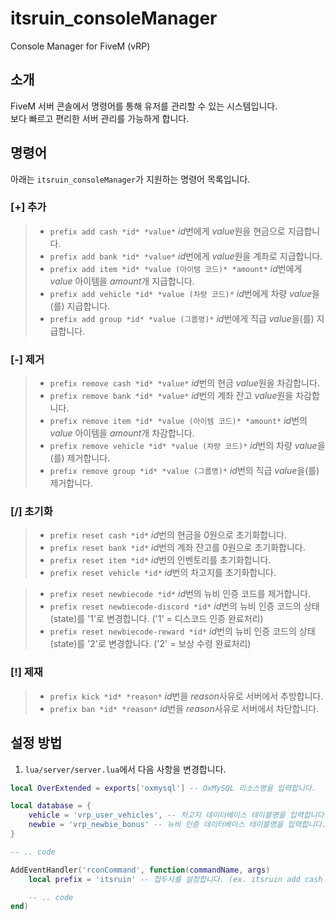 # itsruin_consoleManager
Console Manager for FiveM (vRP)

## 소개
FiveM 서버 콘솔에서 명령어를 통해 유저를 관리할 수 있는 시스템입니다.<br/>
보다 빠르고 편리한 서버 관리를 가능하게 합니다.

## 명령어
아래는 `itsruin_consoleManager`가 지원하는 명령어 목록입니다.

### [+] 추가
> - `prefix add cash *id* *value*` *id*번에게 *value*원을 현금으로 지급합니다.
> - `prefix add bank *id* *value*` *id*번에게 *value*원을 계좌로 지급합니다.
> - `prefix add item *id* *value (아이템 코드)* *amount*` *id*번에게 *value* 아이템을 *amount*개 지급합니다.
> - `prefix add vehicle *id* *value (차량 코드)*` *id*번에게 차량 *value*을(를) 지급합니다.
> - `prefix add group *id* *value (그룹명)*` *id*번에게 직급 *value*을(를) 지급합니다.

### [-] 제거
> - `prefix remove cash *id* *value*` *id*번의 현금 *value*원을 차감합니다.
> - `prefix remove bank *id* *value*` *id*번의 계좌 잔고 *value*원을 차감합니다.
> - `prefix remove item *id* *value (아이템 코드)* *amount*` *id*번의 *value* 아이템을 *amount*개 차감합니다.
> - `prefix remove vehicle *id* *value (차량 코드)*` *id*번의 차량 *value*을(를) 제거합니다.
> - `prefix remove group *id* *value (그룹명)*` *id*번의 직급 *value*을(를) 제거합니다.

### [/] 초기화
> - `prefix reset cash *id*` *id*번의 현금을 0원으로 초기화합니다.
> - `prefix reset bank *id*` *id*번의 계좌 잔고를 0원으로 초기화합니다.
> - `prefix reset item *id*` *id*번의 인벤토리를 초기화합니다.
> - `prefix reset vehicle *id*` *id*번의 차고지를 초기화합니다.

> - `prefix reset newbiecode *id*` *id*번의 뉴비 인증 코드를 제거합니다.
> - `prefix reset newbiecode-discord *id*` *id*번의 뉴비 인증 코드의 상태 (state)를 '1'로 변경합니다. ('1' = 디스코드 인증 완료처리)
> - `prefix reset newbiecode-reward *id*` *id*번의 뉴비 인증 코드의 상태 (state)를 '2'로 변경합니다. ('2' = 보상 수령 완료처리)

### [!] 제재
> - `prefix kick *id* *reason*` *id*번을 *reason*사유로 서버에서 추방합니다.
> - `prefix ban *id* *reason*` *id*번을 *reason*사유로 서버에서 차단합니다.

## 설정 방법
1. `lua/server/server.lua`에서 다음 사항을 변경합니다.

```lua
local OverExtended = exports['oxmysql'] -- OxMySQL 리소스명을 입력합니다.

local database = {
    vehicle = 'vrp_user_vehicles', -- 차고지 데이터베이스 테이블명을 입력합니다.
    newbie = 'vrp_newbie_bonus' -- 뉴비 인증 데이터베이스 테이블명을 입력합니다.
}

-- .. code

AddEventHandler('rconCommand', function(commandName, args)
    local prefix = 'itsruin' -- 접두사를 설정합니다. (ex. itsruin add cash 1 10000)

    -- .. code
end)
```
